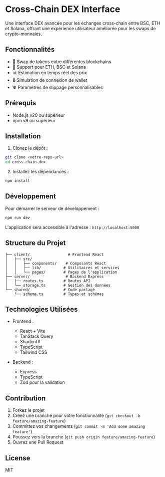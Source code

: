 # Cross-Chain DEX Interface

Une interface DEX avancée pour les échanges cross-chain entre BSC, ETH et Solana, offrant une expérience utilisateur améliorée pour les swaps de crypto-monnaies.

## Fonctionnalités

- 🔄 Swap de tokens entre différentes blockchains
- 💱 Support pour ETH, BSC et Solana
- 📊 Estimation en temps réel des prix
- 🔒 Simulation de connexion de wallet
- ⚙️ Paramètres de slippage personnalisables

## Prérequis

- Node.js v20 ou supérieur
- npm v9 ou supérieur

## Installation

1. Clonez le dépôt :
```bash
git clone <votre-repo-url>
cd cross-chain-dex
```

2. Installez les dépendances :
```bash
npm install
```

## Développement

Pour démarrer le serveur de développement :

```bash
npm run dev
```

L'application sera accessible à l'adresse : `http://localhost:5000`

## Structure du Projet

```
├── client/                 # Frontend React
│   ├── src/
│   │   ├── components/    # Composants React
│   │   ├── lib/          # Utilitaires et services
│   │   └── pages/        # Pages de l'application
├── server/                # Backend Express
│   ├── routes.ts         # Routes API
│   └── storage.ts        # Gestion des données
└── shared/               # Code partagé
    └── schema.ts         # Types et schémas
```

## Technologies Utilisées

- Frontend :
  - React + Vite
  - TanStack Query
  - ShadcnUI
  - TypeScript
  - Tailwind CSS

- Backend :
  - Express
  - TypeScript
  - Zod pour la validation

## Contribution

1. Forkez le projet
2. Créez une branche pour votre fonctionnalité (`git checkout -b feature/amazing-feature`)
3. Committez vos changements (`git commit -m 'Add some amazing feature'`)
4. Poussez vers la branche (`git push origin feature/amazing-feature`)
5. Ouvrez une Pull Request

## License

MIT
